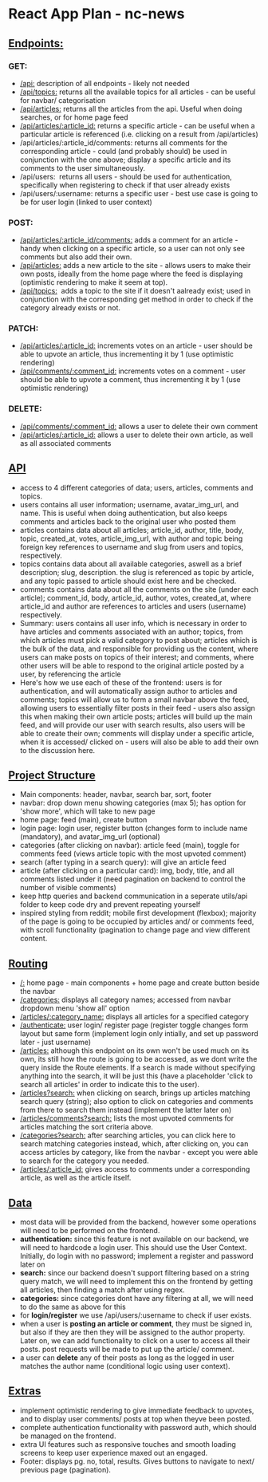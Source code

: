 # React App Plan - nc-news

## <ins>Endpoints:</ins>

### GET:

- <ins>/api:</ins> description of all endpoints - likely not needed
- <ins>/api/topics:</ins> returns all the available topics for all articles - can be useful for navbar/ categorisation
- <ins>/api/articles:</ins> returns all the articles from the api. Useful when doing searches, or for home page feed
- <ins>/api/articles/:article_id:</ins> returns a specific article - can be useful when a particular article is referenced (i.e. clicking on a result from /api/articles)
- /api/articles/:article_id/comments: returns all comments for the corresponding article - could (and probably should) be used in conjunction with the one above; display a specific article and its comments to the user simultaneously.
- /api/users:  returns all users - should be used for authentication, specifically when registering to check if that user already exists
- /api/users/:username: returns a specific user - best use case is going to be for user login (linked to user context)

### POST:

- <ins>/api/articles/:article_id/comments:</ins> adds a comment for an article - handy when clicking on a specific article, so a user can not only see comments but also add their own.
- <ins>/api/articles:</ins> adds a new article to the site - allows users to make their own posts, ideally from the home page where the feed is displaying (optimistic rendering to make it seem at top).
- <ins>/api/topics:</ins>  adds a topic to the site if it doesn't aalready exist; used in conjunction with the corresponding get method in order to check if the category already exists or not.

### PATCH:

- <ins>/api/articles/:article_id:</ins> increments votes on an article - user should be able to upvote an article, thus incrementing it by 1 (use optimistic rendering)
- <ins>/api/comments/:comment_id:</ins> increments votes on a comment - user should be able to upvote a comment, thus incrementing it by 1 (use optimistic rendering)

### DELETE:

- <ins>/api/comments/:comment_id:</ins> allows a user to delete their own comment
- <ins>/api/articles/:article_id:</ins> allows a user to delete their own article, as well as all associated comments

## <ins>API</ins>

- access to 4 different categories of data; users, articles, comments and topics.
- users contains all user information; username, avatar\_img\_url, and name. This is useful when doing authentication, but also keeps comments and articles back to the original user who posted them
- articles contains data about all articles; article\_id, author, title, body, topic, created\_at, votes, article\_img\_url, with author and topic being foreign key references to username and slug from users and topics, respectively.
- topics contains data about all available categories, aswell as a brief description; slug, description. the slug is referenced as topic by article, and any topic passed to article should exist here and be checked.
- comments contains data about all the comments on the site (under each article); comment\_id, body, article\_id, author, votes, created\_at, where article\_id and author are references to articles and users (username) respectively.
- Summary: users contains all user info, which is necessary in order to have articles and comments associated with an author; topics, from which articles must pick a valid category to post about; articles which is the bulk of the data, and responsible for providing us the content, where users can make posts on topics of their interest; and comments, where other users will be able to respond to the original article posted by a user, by referencing the article
- Here's how we use each of these of the frontend: users is for authentication, and will automatically assign author to articles and comments; topics will allow us to form a small navbar above the feed, allowing users to essentially filter posts in their feed - users also assign this when making their own article posts; articles will build up the main feed, and will provide our user with search results, also users will be able to create their own; comments will display under a specific article, when it is accessed/ clicked on - users will also be able to add their own to the discussion here.

## <ins>Project Structure</ins>

- Main components: header, navbar, search bar, sort, footer
- navbar: drop down menu showing categories (max 5); has option for 'show more', which will take to new page
- home page: feed (main), create button
- login page: login user, register button (changes form to include name (mandatory), and avatar\_img\_url (optional)
- categories (after clicking on navbar): article feed (main), toggle for comments feed (views article topic with the most upvoted comment)
- search (after typing in a search query): will give an article feed
- article (after clicking on a particular card): img, body, title, and all comments listed under it (need pagination on backend to control the number of visible comments)
- keep http queries and backend communication in a seperate utils/api folder to keep code dry and prevent repeating yourself
- inspired styling from reddit; mobile first development (flexbox); majority of the page is going to be occupied by articles and/ or comments feed, with scroll functionality (pagination to change page and view different content.

## <ins>Routing</ins>

- <ins>/:</ins> home page - main components + home page and create button beside the navbar
- <ins>/categories:</ins> displays all category names; accessed from navbar dropdown menu 'show all' option
- <ins>/articles/:category_name:</ins> displays all articles for a specified category
- <ins>/authenticate:</ins> user login/ register page (register toggle changes form layout but same form (implement login only intially, and set up password later - just username)
- <ins>/articles:</ins> although this endpoint on its own won't be used much on its own, its still how the route is going to be accessed, as we dont write the query inside the Route elements. If a search is made without specifying anything into the search, it will be just this (have a placeholder 'click to search all articles' in order to indicate this to the user).
- <ins>/articles?search:</ins> when clicking on search, brings up articles matching search query (string); also option to click on categories and comments from there to search them instead (implement the latter later on)
- <ins>/articles/comments?search:</ins> lists the most upvoted comments for articles matching the sort criteria above.
- <ins>/categories?search:</ins> after searching articles, you can click here to search matching categories instead, which, after clicking on, you can access articles by category, like from the navbar - except you were able to search for the category you needed.
- <ins>/articles/:article_id:</ins> gives access to comments under a corresponding article, as well as the article itself.

## <ins>Data</ins>

- most data will be provided from the backend, however some operations will need to be performed on the frontend.
- **authentication:** since this feature is not available on our backend, we will need to hardcode a login user. This should use the User Context. Initially, do login with no password; implement a register and password later on
- **search:** since our backend doesn't support filtering based on a string query match, we will need to implement this on the frontend by getting all articles, then finding a match after using regex.
- **categories:** since categories dont have any filtering at all, we will need to do the same as above for this
- for **login/register** we use /api/users/:username to check if user exists.
- when a user is **posting an article or comment**, they must be signed in, but also if they are then they will be assigned to the author property. Later on, we can add functionality to click on a user to access all their posts. post requests will be made to put up the article/ comment.
- a user can **delete** any of their posts as long as the logged in user matches the author name (conditional logic using user context).

## <ins>Extras</ins>

- implement optimistic rendering to give immediate feedback to upvotes, and to display user comments/ posts at top when theyve been posted.
- complete authentication functionality with password auth, which should be managed on the frontend.
- extra UI features such as responsive touches and smooth loading screens to keep user experience maxed out an engaged.
- Footer: displays pg. no, total, results. Gives buttons to navigate to next/ previous page (pagination).
